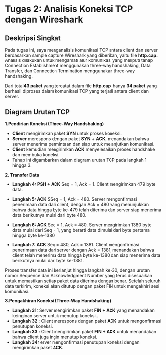 # Tugas 2: Analisis Koneksi TCP dengan Wireshark

## Deskripsi Singkat

Pada tugas ini, saya menganalisis komunikasi TCP antara client dan server berdasarkan sample capture Wireshark yang diberikan, yaitu file **http.cap.** Analisis dilakukan untuk mengamati alur komunikasi yang meliputi tahap Connection Establishment menggunakan three-way handshaking, Data Transfer, dan Connection Termination menggunakan three-way handshaking.

Dari total**43 paket** yang tercatat dalam file **http.cap**, hanya **34 paket** yang berhasil diproses dalam komunikasi TCP yang terjadi antara client dan server.

## Diagram Urutan TCP

**1.Pendirian Koneksi (Three-Way Handshaking)**

- **Client** mengirimkan paket **SYN** untuk proses koneksi.
- **Server** merespons dengan paket **SYN** + **ACK**, menandakan bahwa server menerima permintaan dan siap untuk melanjutkan komunikasi.
- **Client** kemudian mengirimkan **ACK** menyelesaikan proses handshake dan membuka koneksi.
- Tahap ini digambarkan dalam diagram urutan TCP pada langkah 1 hingga 3.

**2. Transfer Data** 

- **Langkah 4: PSH + ACK**
   Seq = 1, Ack = 1. Client mengirimkan 479 byte data.

- **Langkah 5: ACK**
   SSeq = 1, Ack = 480. Server mengonfirmasi penerimaan data dari client, dengan Ack = 480 yang menunjukkan bahwa data hingga byte ke-479 telah diterima dan server siap menerima data berikutnya mulai dari byte 480.

- **Langkah 6: ACK**
   Seq = 1, Ack = 480. Server mengirimkan 1380 byte data mulai dari Seq = 1, yang berarti data dimulai dari byte pertama hingga byte ke-1380.

- **Langkah 7: ACK**
   Seq = 480, Ack = 1381. Client mengonfirmasi penerimaan data dari server dengan Ack = 1381, menandakan bahwa client telah menerima data hingga byte ke-1380 dan siap menerima data berikutnya mulai dari byte ke-1381.

Proses transfer data ini berlanjut hingga langkah ke-30, dengan urutan nomor Sequence dan Acknowledgment Number yang terus disesuaikan untuk memastikan setiap paket data diterima dengan benar. Setelah seluruh data terkirim, koneksi akan ditutup dengan paket FIN untuk mengakhiri sesi komunikasi.

**3.Pengakhiran Koneksi (Three-Way Handshaking)** 

- **Langkah 31:** Server mengirimkan paket **FIN + ACK** yang menandakan keinginan server untuk menutup koneksi..
- **Langkah 32 :** Client merespons dengan paket **ACK** untuk mengonfirmasi penutupan koneksi.
- **Langkah 33 :** Client mengirimkan paket **FIN + ACK** untuk menandakan bahwa client juga ingin menutup koneksi.
- **Langkah 34:** erver mengonfirmasi penutupan koneksi dengan mengirimkan paket **ACK**.
